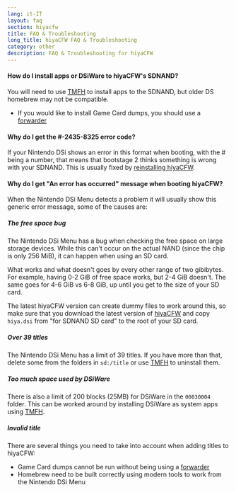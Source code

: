 ```yaml
---
lang: it-IT
layout: faq
section: hiyacfw
title: FAQ & Troubleshooting
long_title: hiyaCFW FAQ & Troubleshooting
category: other
description: FAQ & Troubleshooting for hiyaCFW
---
```


#### How do I install apps or DSiWare to hiyaCFW's SDNAND?
You will need to use [TMFH](https://github.com/JeffRuLz/TMFH/releases/latest) to install apps to the SDNAND, but older DS homebrew may not be compatible.
- If you would like to install Game Card dumps, you should use a [forwarder](../ds-index/forwarders)

#### Why do I get the #-2435-8325 error code?
If your Nintendo DSi shows an error in this format when booting, with the # being a number, that means that bootstage 2 thinks something is wrong with your SDNAND. This is usually fixed by [reinstalling hiyaCFW](installing).

#### Why do I get "An error has occurred" message when booting hiyaCFW?
When the Nintendo DSi Menu detects a problem it will usually show this generic error message, some of the causes are:

##### The free space bug
The Nintendo DSi Menu has a bug when checking the free space on large storage devices. While this can't occur on the actual NAND (since the chip is only 256 MiB), it can happen when using an SD card.

What works and what doesn't goes by every other range of two gibibytes. For example, having 0-2 GiB of free space works, but 2-4 GiB doesn't. The same goes for 4-6 GiB vs 6-8 GiB, up until you get to the size of your SD card.

The latest hiyaCFW version can create dummy files to work around this, so make sure that you download the latest version of [hiyaCFW](https://github.com/RocketRobz/hiyaCFW/releases/latest/download/hiyaCFW.7z) and copy `hiya.dsi` from "for SDNAND SD card" to the root of your SD card.

##### Over 39 titles
The Nintendo DSi Menu has a limit of 39 titles. If you have more than that, delete some from the folders in `sd:/title` or use [TMFH](https://github.com/JeffRuLz/TMFH/releases/latest) to uninstall them.

##### Too much space used by DSiWare
There is also a limit of 200 blocks (25MB) for DSiWare in the `00030004` folder. This can be worked around by installing DSiWare as system apps using [TMFH](https://github.com/JeffRuLz/TMFH/releases/latest).

##### Invalid title
There are several things you need to take into account when adding titles to hiyaCFW:
- Game Card dumps cannot be run without being using a [forwarder](../ds-index/forwarders)
- Homebrew need to be built correctly using modern tools to work from the Nintendo DSi Menu
